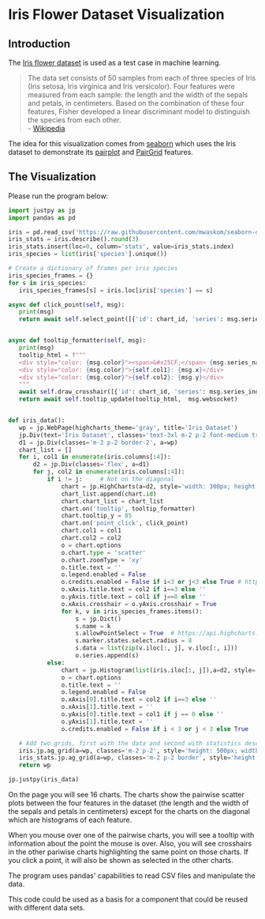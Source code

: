 # Iris Flower Dataset Visualization

## Introduction

The [Iris flower dataset](https://en.wikipedia.org/wiki/Iris_flower_data_set) is used as a test case in machine learning.

> The data set consists of 50 samples from each of three species of Iris (Iris setosa, Iris virginica and Iris versicolor). Four features were measured from each sample: the length and the width of the sepals and petals, in centimeters. Based on the combination of these four features, Fisher developed a linear discriminant model to distinguish the species from each other.  
 <span>-</span> [Wikipedia](https://en.wikipedia.org/wiki/Iris_flower_data_set)
 
 The idea for this visualization comes from [seaborn](https://seaborn.pydata.org/) which uses the Iris dataset to demonstrate its [pairplot](https://seaborn.pydata.org/generated/seaborn.pairplot.html) and [PairGrid](https://seaborn.pydata.org/generated/seaborn.PairGrid.html#seaborn.PairGrid) features.
 
 ## The Visualization
 
 Please run the program below:
 
 ```python
import justpy as jp
import pandas as pd

iris = pd.read_csv('https://raw.githubusercontent.com/mwaskom/seaborn-data/master/iris.csv')
iris_stats = iris.describe().round(3)
iris_stats.insert(loc=0, column='stats', value=iris_stats.index)
iris_species = list(iris['species'].unique())

# Create a dictionary of frames per iris species
iris_species_frames = {}
for s in iris_species:
    iris_species_frames[s] = iris.loc[iris['species'] == s]

async def click_point(self, msg):
    print(msg)
    return await self.select_point([{'id': chart_id, 'series': msg.series_index, 'point': msg.point_index} for chart_id in self.chart_list if self.id != chart_id], msg.websocket)


async def tooltip_formatter(self, msg):
    print(msg)
    tooltip_html = f"""
    <div style="color: {msg.color}"><span>&#x25CF;</span> {msg.series_name}</div>
    <div style="color: {msg.color}">{self.col1}: {msg.x}</div>
    <div style="color: {msg.color}">{self.col2}: {msg.y}</div>
    """
    await self.draw_crosshair([{'id': chart_id, 'series': msg.series_index, 'point': msg.point_index} for chart_id in self.chart_list], msg.websocket)
    return await self.tooltip_update(tooltip_html,  msg.websocket)


def iris_data():
    wp = jp.WebPage(highcharts_theme='gray', title='Iris Dataset')
    jp.Div(text='Iris Dataset', classes='text-3xl m-2 p-2 font-medium tracking-wider text-yellow-300 bg-gray-800 text-center', a=wp)
    d1 = jp.Div(classes='m-2 p-2 border-2', a=wp)
    chart_list = []
    for i, col1 in enumerate(iris.columns[:4]):
        d2 = jp.Div(classes='flex', a=d1)
        for j, col2 in enumerate(iris.columns[:4]):
            if i != j:     # Not on the diagonal
                chart = jp.HighCharts(a=d2, style='width: 300px; height: 300px', classes='flex-grow m-1')
                chart_list.append(chart.id)
                chart.chart_list = chart_list
                chart.on('tooltip', tooltip_formatter)
                chart.tooltip_y = 85
                chart.on('point_click', click_point)
                chart.col1 = col1
                chart.col2 = col2
                o = chart.options
                o.chart.type = 'scatter'
                o.chart.zoomType = 'xy'
                o.title.text = ''
                o.legend.enabled = False
                o.credits.enabled = False if i<3 or j<3 else True # https://api.highcharts.com/highcharts/credits.enabled
                o.xAxis.title.text = col2 if i==3 else ''
                o.yAxis.title.text = col1 if j==0 else ''
                o.xAxis.crosshair = o.yAxis.crosshair = True
                for k, v in iris_species_frames.items():
                    s = jp.Dict()
                    s.name = k
                    s.allowPointSelect = True  # https://api.highcharts.com/highcharts/series.scatter.allowPointSelect
                    s.marker.states.select.radius = 8
                    s.data = list(zip(v.iloc[:, j], v.iloc[:, i]))
                    o.series.append(s)
            else:
                chart = jp.Histogram(list(iris.iloc[:, j]),a=d2, style='width: 300px; height: 300px', classes='flex-grow m-1')
                o = chart.options
                o.title.text = ''
                o.legend.enabled = False
                o.xAxis[0].title.text = col2 if i==3 else ''
                o.xAxis[1].title.text = ''
                o.yAxis[0].title.text = col1 if j == 0 else ''
                o.yAxis[1].title.text = ''
                o.credits.enabled = False if i < 3 or j < 3 else True

    # Add two grids, first with the data and second with statistics describing the data
    iris.jp.ag_grid(a=wp, classes='m-2 p-2', style='height: 500px; width: 800px', auto_size=True, theme='ag-theme-balham-dark')
    iris_stats.jp.ag_grid(a=wp, classes='m-2 p-2 border', style='height: 500px; width: 950px', auto_size=True, theme='ag-theme-material')
    return wp

jp.justpy(iris_data)
```  
 
On the page you will see 16 charts. The charts show the pairwise scatter plots between the four features in the dataset (the length and the width of the sepals and petals in centimeters) except for the charts on the diagonal which are histograms of each feature.

When you mouse over one of the pairwise charts, you will see a tooltip with information about the point the mouse is over. Also, you will see crosshairs in the other pariwise charts highlighting the same point on those charts. If you click a point, it will also be shown as selected in the other charts.

The program uses pandas' capabilities to read CSV files and manipulate the data.

This code could be used as a basis for a component that could be reused with different data sets.  


